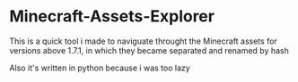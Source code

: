 # Minecraft-Assets-Explorer
This is a quick tool i made to naviguate throught the Minecraft assets for versions above 1.7.1, in which they became separated and renamed by hash

Also it's written in python because i was too lazy
